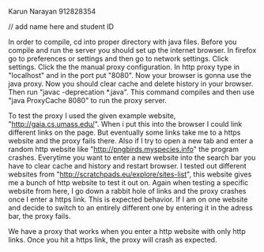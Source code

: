 Karun Narayan 912828354

// add name here and student ID

In order to compile, cd into proper directory with java files. Before you compile and run the server you should set up the internet browser. In firefox go to preferences or settings and then go to network settings. Click settings. Click the the manual proxy configuration. In http proxy type in "localhost" and in the port put "8080". Now your browser is gonna use the java proxy. Now you should clear cache and delete history in your browser. Then run "javac -deprecation *.java". This command compiles and then use 
"java ProxyCache 8080" to run the proxy server.

To test the proxy I used the given example website, "http://gaia.cs.umass.edu/". When i put this into the browser I could link different links on the page. But eventually some links take me to a https website and the proxy fails there. Also if I try to open a new tab and enter a random http website like "http://pngbirds.myspecies.info" the program crashes. Everytime you want to enter a new website into the search bar you have to clear cache and history and restart browser. I tested out different websites from "http://scratchpads.eu/explore/sites-list", this website gives me a bunch of http website to test it out on. Again when testing a specific website from here, I go down a rabbit hole of links and the proxy crashes once I enter a https link. This is expected behavior. If I am on one website and decide to switch to an entirely different one by entering it in the adress bar, the proxy fails.

We have a proxy that works when you enter a http website with only http links. Once you hit a https link, the proxy will crash as expected.
